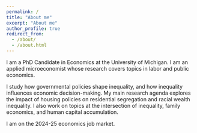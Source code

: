 ```yaml
---
permalink: /
title: "About me"
excerpt: "About me"
author_profile: true
redirect_from: 
  - /about/
  - /about.html
---
```


I am a PhD Candidate in Economics at the University of Michigan. I am an applied microeconomist whose research covers topics in labor and public economics. 

I study how governmental policies shape inequality, and how inequality influences economic decision-making. My main research agenda explores the impact of housing policies on residential segregation and racial wealth inequality.  I also work on topics at the intersection of inequality, family economics, and human capital accumulation.

<!--I study the impact of housing policies on residential segregation and racial wealth inequality. I also work on topics at the intersection of family economics, human capital accumulation, and inequality.-->

I am on the 2024-25 economics job market. 